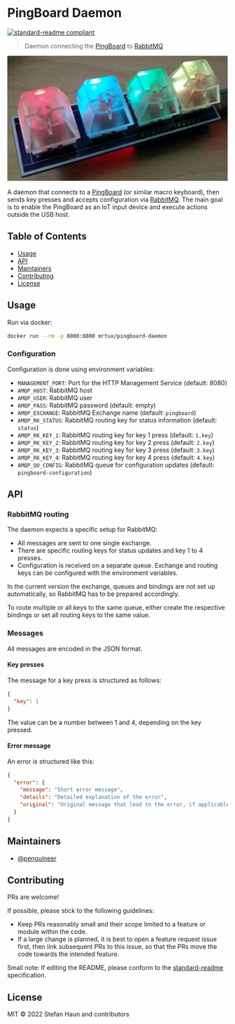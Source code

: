 # PingBoard Daemon

[![standard-readme compliant](https://img.shields.io/badge/standard--readme-OK-green.svg?style=flat-square)](https://github.com/RichardLitt/standard-readme)

> Daemon connecting the [PingBoard](https://github.com/PingTechGmbH/PingBoard) to [RabbitMQ](https://www.rabbitmq.com/)

![](pingboard.jpeg)

A daemon that connects to a [PingBoard](https://github.com/PingTechGmbH/PingBoard) (or similar macro keyboard), then sends key presses and accepts configuration via [RabbitMQ](https://www.rabbitmq.com/).
The main goal is to enable the PingBoard as an IoT input device and execute actions outside the USB host.


## Table of Contents

- [Usage](#usage)
- [API](#api)
- [Maintainers](#maintainers)
- [Contributing](#contributing)
- [License](#license)

## Usage

Run via docker:

```bash
docker run --rm -p 8080:8080 mrtux/pingboard-daemon
```

### Configuration

Configuration is done using environment variables:
* `MANAGEMENT_PORT`: Port for the HTTP Management Service (default: 8080)
* `AMQP_HOST`: RabbitMQ host
* `AMQP_USER`: RabbitMQ user
* `AMQP_PASS`: RabbitMQ password (default: empty)
* `AMQP_EXCHANGE`: RabbitMQ Exchange name (default: `pingboard`)
* `AMQP_RK_STATUS`: RabbitMQ routing key for status information (default: `status`)
* `AMQP_RK_KEY_1`: RabbitMQ routing key for key 1 press (default: `1.key`)
* `AMQP_RK_KEY_2`: RabbitMQ routing key for key 2 press (default: `2.key`)
* `AMQP_RK_KEY_3`: RabbitMQ routing key for key 3 press (default: `3.key`)
* `AMQP_RK_KEY_4`: RabbitMQ routing key for key 4 press (default: `4.key`)
* `AMQP_QU_CONFIG`: RabbitMQ queue for configuration updates (default: `pingboard-configuration`)

## API

### RabbitMQ routing

The daemon expects a specific setup for RabbitMQ:
* All messages are sent to one single exchange.
* There are specific routing keys for status updates and key 1 to 4 presses.  
* Configuration is received on a separate queue.
Exchange and routing keys can be configured with the environment variables.

In the current version the exchange, queues and bindings are not set up automatically, so RabbitMQ has to be prepared
accordingly.

To route multiple or all keys to the same queue, either create the respective bindings or set all routing keys to the
same value.

### Messages

All messages are encoded in the JSON format.

#### Key presses

The message for a key press is structured as follows:

```json
{
  "key": 1
}
```

The value can be a number between 1 and 4, depending on the key pressed.

#### Error message

An error is structured like this:

```json
{
  "error": {
    "message": "Short error message",
    "details": "Detailed explanation of the error",
    "original": "Original message that lead to the error, if applicable"
  }
}
```

## Maintainers

* [@penguineer](https://github.com/penguineer)

## Contributing

PRs are welcome!

If possible, please stick to the following guidelines:
* Keep PRs reasonably small and their scope limited to a feature or module within the code.
* If a large change is planned, it is best to open a feature request issue first, then link subsequent PRs to this issue, so that the PRs move the code towards the intended feature.

Small note: If editing the README, please conform to the [standard-readme](https://github.com/RichardLitt/standard-readme) specification.

## License

MIT © 2022 Stefan Haun and contributors
